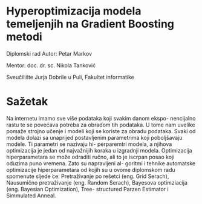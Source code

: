 # Hyperoptimizacija modela temeljenjih na Gradient Boosting metodi

Diplomski rad Autor: Petar Markov

Mentor: doc. dr. sc. Nikola Tanković

Sveučilište Jurja Dobrile u Puli, Fakultet informatike

# Sažetak

Na internetu imamo sve više podataka koji svakim danom ekspo-
nencijalno rastu te se povećava potreba za obradom tih podataka. U
tome nam uvelike pomaže strojno učenje i modeli koji se koriste za
obradu podataka. Svaki od modela dolazi sa unaprijed postavljenim
parametrima koji poboljšavaju modele. Ti parametri se nazivaju hi-
perparemtri modela, a njihova optimizacija je jedan od najvažnijih
koraka u izgradnji modela.
Optimizacija hiperparametara se može odraditi ručno, ali to je
iscrpan posao koji oduzima puno vremena. Zato su napravljeni al-
goritmi i tehnike automatske optimizacije hiperparametara od kojih
su u ovome diplomskom radu spomenute sljede ́ce: Pretraživanje po
rešetci (eng. Grid Serach), Nausumično pretraživanje (eng. Random
Serach), Bayesova optimziacija (eng. Bayesian Optimization), Tree-
structured Parzen Estimator i Simmulated Anneal.
